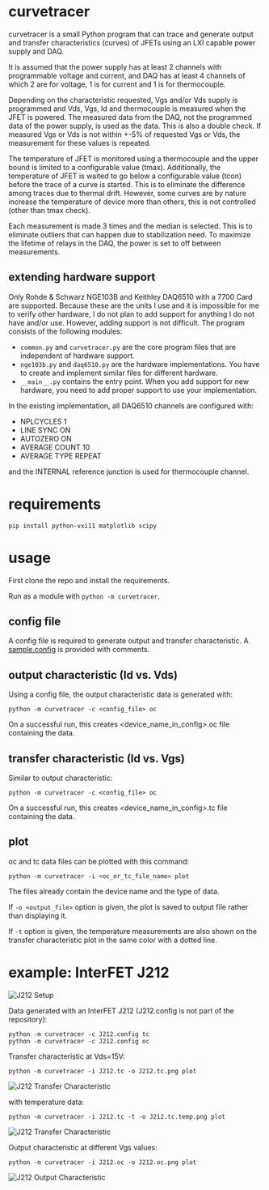 # curvetracer

curvetracer is a small Python program that can trace and generate output and transfer characteristics (curves) of JFETs using an LXI capable power supply and DAQ. 

It is assumed that the power supply has at least 2 channels with programmable voltage and current, and DAQ has at least 4 channels of which 2 are for voltage, 1 is for current and 1 is for thermocouple.

Depending on the characteristic requested, Vgs and/or Vds supply is programmed and Vds, Vgs, Id and thermocouple is measured when the JFET is powered. The measured data from the DAQ, not the programmed data of the power supply, is used as the data. This is also a double check. If measured Vgs or Vds is not within +-5% of requested Vgs or Vds, the measurement for these values is repeated.

The temperature of JFET is monitored using a thermocouple and the upper bound is limited to a configurable value (tmax). Additionally, the temperature of JFET is waited to go below a configurable value (tcon) before the trace of a curve is started. This is to eliminate the difference among traces due to thermal drift. However, some curves are by nature increase the temperature of device more than others, this is not controlled (other than tmax check).

Each measurement is made 3 times and the median is selected. This is to eliminate outliers that can happen due to stabilization need. To maximize the lifetime of relays in the DAQ, the power is set to off between measurements.

## extending hardware support

Only Rohde & Schwarz NGE103B and Keithley DAQ6510 with a 7700 Card are supported. Because these are the units I use and it is impossible for me to verify other hardware, I do not plan to add support for anything I do not have and/or use. However, adding support is not difficult. The program consists of the following modules:

- `common.py` and `curvetracer.py` are the core program files that are independent of hardware support.
- `nge103b.py` and `daq6510.py` are the hardware implementations. You have to create and implement similar files for different hardware.
- `__main__.py` contains the entry point. When you add support for new hardware, you need to add proper support to use your implementation.

In the existing implementation, all DAQ6510 channels are configured with:

- NPLCYCLES 1
- LINE SYNC ON
- AUTOZERO ON
- AVERAGE COUNT 10
- AVERAGE TYPE REPEAT

and the INTERNAL reference junction is used for thermocouple channel.

# requirements

```
pip install python-vxi11 matplotlib scipy

```

# usage

First clone the repo and install the requirements.

Run as a module with `python -m curvetracer`.

## config file

A config file is required to generate output and transfer characteristic. A [sample.config](https://github.com/metebalci/curvetracer/blob/main/sample.config) is provided with comments.

## output characteristic (Id vs. Vds)

Using a config file, the output characteristic data is generated with:

```
python -m curvetracer -c <config_file> oc
```

On a successful run, this creates <device_name_in_config>.oc file containing the data.

## transfer characteristic (Id vs. Vgs)

Similar to output characteristic:

```
python -m curvetracer -c <config_file> oc
```

On a successful run, this creates <device_name_in_config>.tc file containing the data.

## plot

oc and tc data files can be plotted with this command:

```
python -m curvetracer -i <oc_or_tc_file_name> plot
```

The files already contain the device name and the type of data. 

If `-o <output_file>` option is given, the plot is saved to output file rather than displaying it.

If `-t` option is given, the temperature measurements are also shown on the transfer characteristic plot in the same color with a dotted line.

# example: InterFET J212

![J212 Setup](https://raw.githubusercontent.com/metebalci/curvetracer/main/J212.setup.jpg)

Data generated with an InterFET J212 (J212.config is not part of the repository):

```
python -m curvetracer -c J212.config tc
python -m curvetracer -c J212.config oc
```

Transfer characteristic at Vds=15V:

```
python -m curvetracer -i J212.tc -o J212.tc.png plot
```

![J212 Transfer Characteristic](https://raw.githubusercontent.com/metebalci/curvetracer/main/J212.tc.png)

with temperature data:

```
python -m curvetracer -i J212.tc -t -o J212.tc.temp.png plot
```

![J212 Transfer Characteristic](https://raw.githubusercontent.com/metebalci/curvetracer/main/J212.tc.temp.png)

Output characteristic at different Vgs values:

```
python -m curvetracer -i J212.oc -o J212.oc.png plot
```

![J212 Output Characteristic](https://raw.githubusercontent.com/metebalci/curvetracer/main/J212.oc.png)
